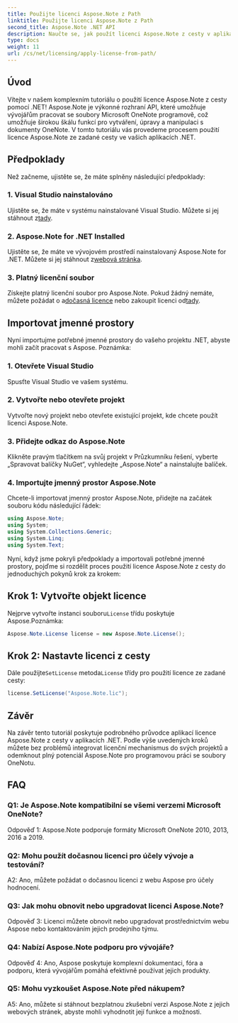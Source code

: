 ```yaml
---
title: Použijte licenci Aspose.Note z Path
linktitle: Použijte licenci Aspose.Note z Path
second_title: Aspose.Note .NET API
description: Naučte se, jak použít licenci Aspose.Note z cesty v aplikacích .NET. Odemkněte plný potenciál manipulace se soubory OneNote pomocí Aspose.Note.
type: docs
weight: 11
url: /cs/net/licensing/apply-license-from-path/
---
```

## Úvod

Vítejte v našem komplexním tutoriálu o použití licence Aspose.Note z cesty pomocí .NET! Aspose.Note je výkonné rozhraní API, které umožňuje vývojářům pracovat se soubory Microsoft OneNote programově, což umožňuje širokou škálu funkcí pro vytváření, úpravy a manipulaci s dokumenty OneNote. V tomto tutoriálu vás provedeme procesem použití licence Aspose.Note ze zadané cesty ve vašich aplikacích .NET.

## Předpoklady

Než začneme, ujistěte se, že máte splněny následující předpoklady:

### 1. Visual Studio nainstalováno

 Ujistěte se, že máte v systému nainstalované Visual Studio. Můžete si jej stáhnout z[tady](https://visualstudio.microsoft.com/downloads/).

### 2. Aspose.Note for .NET Installed

 Ujistěte se, že máte ve vývojovém prostředí nainstalovaný Aspose.Note for .NET. Můžete si jej stáhnout z[webová stránka](https://releases.aspose.com/note/net/).

### 3. Platný licenční soubor

 Získejte platný licenční soubor pro Aspose.Note. Pokud žádný nemáte, můžete požádat o a[dočasná licence](https://purchase.aspose.com/temporary-license/) nebo zakoupit licenci od[tady](https://purchase.aspose.com/buy).

## Importovat jmenné prostory

Nyní importujme potřebné jmenné prostory do vašeho projektu .NET, abyste mohli začít pracovat s Aspose. Poznámka:

### 1. Otevřete Visual Studio

Spusťte Visual Studio ve vašem systému.

### 2. Vytvořte nebo otevřete projekt

Vytvořte nový projekt nebo otevřete existující projekt, kde chcete použít licenci Aspose.Note.

### 3. Přidejte odkaz do Aspose.Note

Klikněte pravým tlačítkem na svůj projekt v Průzkumníku řešení, vyberte „Spravovat balíčky NuGet“, vyhledejte „Aspose.Note“ a nainstalujte balíček.

### 4. Importujte jmenný prostor Aspose.Note

Chcete-li importovat jmenný prostor Aspose.Note, přidejte na začátek souboru kódu následující řádek:

```csharp
using Aspose.Note;
using System;
using System.Collections.Generic;
using System.Linq;
using System.Text;
```

Nyní, když jsme pokryli předpoklady a importovali potřebné jmenné prostory, pojďme si rozdělit proces použití licence Aspose.Note z cesty do jednoduchých pokynů krok za krokem:

## Krok 1: Vytvořte objekt licence

 Nejprve vytvořte instanci souboru`License` třídu poskytuje Aspose.Poznámka:

```csharp
Aspose.Note.License license = new Aspose.Note.License();
```

## Krok 2: Nastavte licenci z cesty

 Dále použijte`SetLicense` metoda`License` třídy pro použití licence ze zadané cesty:

```csharp
license.SetLicense("Aspose.Note.lic");
```

## Závěr

Na závěr tento tutoriál poskytuje podrobného průvodce aplikací licence Aspose.Note z cesty v aplikacích .NET. Podle výše uvedených kroků můžete bez problémů integrovat licenční mechanismus do svých projektů a odemknout plný potenciál Aspose.Note pro programovou práci se soubory OneNotu.

## FAQ

### Q1: Je Aspose.Note kompatibilní se všemi verzemi Microsoft OneNote?

Odpověď 1: Aspose.Note podporuje formáty Microsoft OneNote 2010, 2013, 2016 a 2019.

### Q2: Mohu použít dočasnou licenci pro účely vývoje a testování?

A2: Ano, můžete požádat o dočasnou licenci z webu Aspose pro účely hodnocení.

### Q3: Jak mohu obnovit nebo upgradovat licenci Aspose.Note?

Odpověď 3: Licenci můžete obnovit nebo upgradovat prostřednictvím webu Aspose nebo kontaktováním jejich prodejního týmu.

### Q4: Nabízí Aspose.Note podporu pro vývojáře?

Odpověď 4: Ano, Aspose poskytuje komplexní dokumentaci, fóra a podporu, která vývojářům pomáhá efektivně používat jejich produkty.

### Q5: Mohu vyzkoušet Aspose.Note před nákupem?

A5: Ano, můžete si stáhnout bezplatnou zkušební verzi Aspose.Note z jejich webových stránek, abyste mohli vyhodnotit její funkce a možnosti.